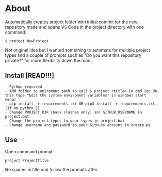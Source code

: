 # About

Automatically creates project folder with initial commit for the new repository made and opens VS Code in the project directory with one command:
```
$ project NewProject
```
Not original idea but I wanted something to automate for multiple project types and a couple of prompts such as "Do you want this repository private?" for more flexibility down the road.


## Install [READ!!!]

```
- Python required
- Add folder to eniroment path to call $ project <title> in cmd (to do this type "Edit the system enviroment variables" in windows start menu)
- pip install -r requirements.txt OR pip3 install -r requirements.txt (if on python 3)
- Change PROJECT_DIR (back slashes only) and GITHUB_USERNAME in project.bat
- Change the project types to your types in project.bat
- Change username and password to your GitHubs account in create.py
```

## Use

Open command prompt:

```
project ProjectTitle
```

No spaces in title and follow the prompts after
